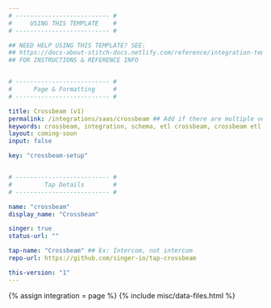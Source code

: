 ```yaml
---
# -------------------------- #
#     USING THIS TEMPLATE    #
# -------------------------- #

## NEED HELP USING THIS TEMPLATE? SEE:
## https://docs-about-stitch-docs.netlify.com/reference/integration-templates/saas-coming-soon
## FOR INSTRUCTIONS & REFERENCE INFO


# -------------------------- #
#      Page & Formatting     #
# -------------------------- #

title: Crossbeam (v1)
permalink: /integrations/saas/crossbeam ## Add if there are multiple versions: /vVERSION
keywords: crossbeam, integration, schema, etl crossbeam, crossbeam etl, crossbeam schema
layout: coming-soon
input: false

key: "crossbeam-setup"


# -------------------------- #
#         Tap Details        #
# -------------------------- #

name: "crossbeam"
display_name: "Crossbeam"

singer: true
status-url: ""

tap-name: "Crossbeam" ## Ex: Intercom, not intercom
repo-url: https://github.com/singer-io/tap-crossbeam

this-version: "1"
---
```

{% assign integration = page %}
{% include misc/data-files.html %}